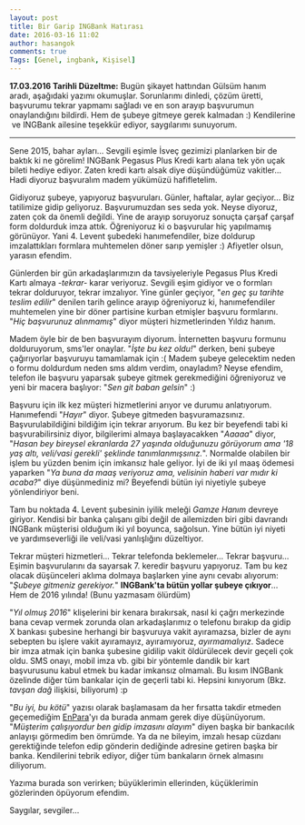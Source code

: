 ```yaml
---
layout: post
title: Bir Garip INGBank Hatırası
date: 2016-03-16 11:02
author: hasangok
comments: true
Tags: [Genel, ingbank, Kişisel]
---
```

**17.03.2016 Tarihli Düzeltme:** Bugün şikayet hattından Gülsüm hanım aradı, aşağıdaki yazımı okumuşlar. Sorunlarımı dinledi, çözüm üretti, başvurumu tekrar yapmamı sağladı ve en son arayıp başvurumun onaylandığını bildirdi. Hem de şubeye gitmeye gerek kalmadan :) Kendilerine  ve INGBank ailesine teşekkür ediyor, saygılarımı sunuyorum.
___
Sene 2015, bahar ayları... Sevgili eşimle İsveç gezimizi planlarken bir de baktık ki ne görelim! INGBank Pegasus Plus Kredi kartı alana tek yön uçak bileti hediye ediyor. Zaten kredi kartı alsak diye düşündüğümüz vakitler... Hadi diyoruz başvuralım madem yükümüzü hafifletelim.

Gidiyoruz şubeye, yapıyoruz başvuruları. Günler, haftalar, aylar geçiyor... Biz tatilimize gidip geliyoruz. Başvurumuzdan ses seda yok. Neyse diyoruz, zaten çok da önemli değildi. Yine de arayıp soruyoruz sonuçta çarşaf çarşaf form doldurduk imza attık. Öğreniyoruz ki o başvurular hiç yapılmamış görünüyor. Yani 4. Levent şubedeki hanımefendiler, bize doldurup imzalattıkları formlara muhtemelen döner sarıp yemişler :) Afiyetler olsun, yarasın efendim.

Günlerden bir gün arkadaşlarımızın da tavsiyeleriyle Pegasus Plus Kredi Kartı almaya *-tekrar-* karar veriyoruz. Sevgili eşim gidiyor ve o formları tekrar dolduruyor, tekrar imzalıyor. Yine günler geçiyor, "*en geç şu tarihte teslim edilir*" denilen tarih gelince arayıp öğreniyoruz ki, hanımefendiler muhtemelen yine bir döner partisine kurban etmişler başvuru formlarını. "*Hiç başvurunuz alınmamış*" diyor müşteri hizmetlerinden Yıldız hanım.

Madem öyle bir de ben başvurayım diyorum. İnternetten başvuru formunu dolduruyorum, sms'ler onaylar. "*İşte bu kez oldu!*" derken, beni şubeye çağırıyorlar başvuruyu tamamlamak için :( Madem şubeye gelecektim neden o formu doldurdum neden sms aldım verdim, onayladım? Neyse efendim, telefon ile başvuru yaparsak şubeye gitmek gerekmediğini öğreniyoruz ve yeni bir macera başlıyor: "*Sen git baban gelsin*" :)

Başvuru için ilk kez müşteri hizmetlerini arıyor ve durumu anlatıyorum. Hanımefendi "*Hayır*" diyor. Şubeye gitmeden başvuramazsınız. Başvurulabildiğini bildiğim için tekrar arıyorum. Bu kez bir beyefendi tabi ki başvurabilirsiniz diyor, bilgilerimi almaya başlayacakken "*Aaaaa*" diyor, "*Hasan bey bireysel ekranlarda 27 yaşında olduğunuzu görüyorum ama '18 yaş altı, veli/vasi gerekli' şeklinde tanımlanmışsınız.*". Normalde olabilen bir işlem bu yüzden benim için imkansız hale geliyor. İyi de iki yıl maaş ödemesi yaparken "*Ya buna da maaş veriyoruz ama, velisinin haberi var mıdır ki acaba?*" diye düşünmediniz mi? Beyefendi bütün iyi niyetiyle şubeye yönlendiriyor beni.

Tam bu noktada 4. Levent şubesinin iyilik meleği *Gamze Hanım* devreye giriyor. Kendisi bir banka çalışanı gibi değil de ailemizden biri gibi davrandı INGBank müşterisi olduğum iki yıl boyunca, sağolsun. Yine bütün iyi niyeti ve yardımseverliği ile veli/vasi yanlışlığını düzeltiyor.

Tekrar müşteri hizmetleri... Tekrar telefonda beklemeler... Tekrar başvuru... Eşimin başvurularını da sayarsak 7. keredir başvuru yapıyoruz. Tam bu kez olacak düşünceleri aklıma dolmaya başlarken yine aynı cevabı alıyorum: "*Şubeye gitmeniz gerekiyor.*" **INGBank'ta bütün yollar şubeye çıkıyor**... Hem de 2016 yılında! (Bunu yazmasam ölürdüm)

"*Yıl olmuş 2016*" klişelerini bir kenara bırakırsak, nasıl ki çağrı merkezinde bana cevap vermek zorunda olan arkadaşlarımız o telefonu bırakıp da gidip X bankası şubesine herhangi bir başvuruya vakit ayıramazsa, bizler de aynı sebepten bu işlere vakit ayıramayız, ayıramıyoruz, *ayırmamalıyız*. Sadece bir imza atmak için banka şubesine gidilip vakit öldürülecek devir geçeli çok oldu. SMS onayı, mobil imza vb. gibi bir yöntemle dandik bir kart başvurusunu kabul etmek bu kadar imkansız olmamalı. Bu kısım INGBank özelinde diğer tüm bankalar için de geçerli tabi ki. Hepsini kınıyorum (Bkz. *tavşan dağ* ilişkisi, biliyorum) :p

"*Bu iyi, bu kötü*" yazısı olarak başlamasam da her fırsatta takdir etmeden geçemediğim [EnPara](https://twitter.com/Enparacom)'yı da burada anmam gerek diye düşünüyorum. "*Müşterim çalışıyordur ben gidip imzasını alayım*" diyen başka bir bankacılık anlayışı görmedim ben ömrümde. Ya da ne bileyim, imzalı hesap cüzdanı gerektiğinde telefon edip gönderin dediğinde adresine getiren başka bir banka. Kendilerini tebrik ediyor, diğer tüm bankaların örnek almasını diliyorum.

Yazıma burada son verirken; büyüklerimin ellerinden, küçüklerimin gözlerinden öpüyorum efendim.

Saygılar, sevgiler...
